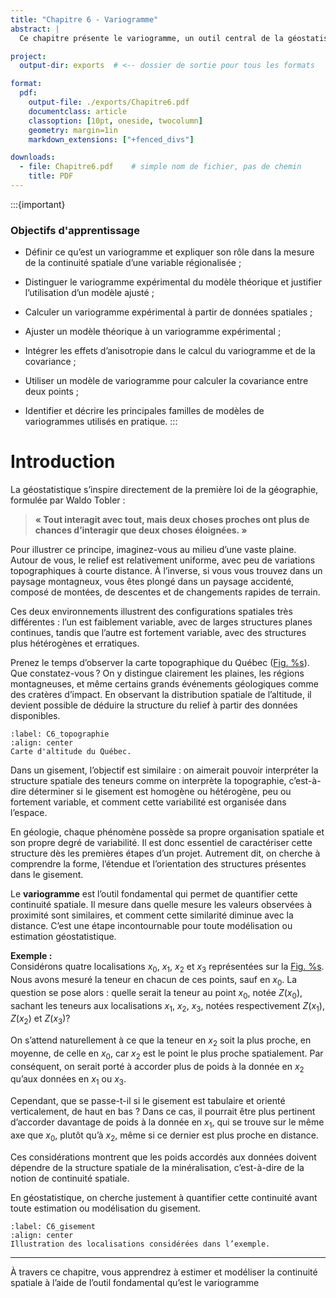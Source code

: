 ```yaml
---
title: "Chapitre 6 - Variogramme"
abstract: |
  Ce chapitre présente le variogramme, un outil central de la géostatistique, utilisé pour quantifier la continuité spatiale des variables régionalisées à partir de données observées. Nous y distinguons le variogramme expérimental du modèle théorique, en insistant sur l’importance de l’ajustement de ce dernier. Le chapitre détaille les méthodes de calcul du variogramme expérimental, l’ajustement des modèles théoriques, la prise en compte de l’anisotropie, ainsi que le calcul de la covariance à partir du variogramme. Ces notions constituent une base essentielle pour les méthodes d’estimation spatiale, notamment le krigeage.

project:
  output-dir: exports  # <-- dossier de sortie pour tous les formats

format:
  pdf:
    output-file: ./exports/Chapitre6.pdf
    documentclass: article
    classoption: [10pt, oneside, twocolumn]
    geometry: margin=1in
    markdown_extensions: ["+fenced_divs"]

downloads:
  - file: Chapitre6.pdf    # simple nom de fichier, pas de chemin
    title: PDF
---
```


:::{important}
### Objectifs d'apprentissage
-   Définir ce qu’est un variogramme et expliquer son rôle dans la mesure de la continuité spatiale d’une variable régionalisée ;

-   Distinguer le variogramme expérimental du modèle théorique et justifier l’utilisation d’un modèle ajusté ;

-   Calculer un variogramme expérimental à partir de données spatiales ;

-   Ajuster un modèle théorique à un variogramme expérimental ;

-   Intégrer les effets d’anisotropie dans le calcul du variogramme et de la covariance ;

-   Utiliser un modèle de variogramme pour calculer la covariance entre deux points ;

-   Identifier et décrire les principales familles de modèles de variogrammes utilisés en pratique.
:::

# Introduction

La géostatistique s’inspire directement de la première loi de la géographie, formulée par Waldo Tobler :

> **« Tout interagit avec tout, mais deux choses proches ont plus de chances d’interagir que deux choses éloignées. »**

Pour illustrer ce principe, imaginez-vous au milieu d’une vaste plaine. Autour de vous, le relief est relativement uniforme, avec peu de variations topographiques à courte distance. À l’inverse, si vous vous trouvez dans un paysage montagneux, vous êtes plongé dans un paysage accidenté, composé de montées, de descentes et de changements rapides de terrain.

Ces deux environnements illustrent des configurations spatiales très différentes : l’un est faiblement variable, avec de larges structures planes continues, tandis que l’autre est fortement variable, avec des structures plus hétérogènes et erratiques.

Prenez le temps d’observer la carte topographique du Québec ([Fig. %s](#C6_topographie)). Que constatez-vous ? On y distingue clairement les plaines, les régions montagneuses, et même certains grands événements géologiques comme des cratères d’impact. En observant la distribution spatiale de l’altitude, il devient possible de déduire la structure du relief à partir des données disponibles.

```{figure} images/C6_TopographieQuebec.PNG
:label: C6_topographie
:align: center
Carte d'altitude du Québec.
```

Dans un gisement, l’objectif est similaire : on aimerait pouvoir interpréter la structure spatiale des teneurs comme on interprète la topographie, c’est-à-dire déterminer si le gisement est homogène ou hétérogène, peu ou fortement variable, et comment cette variabilité est organisée dans l’espace.

En géologie, chaque phénomène possède sa propre organisation spatiale et son propre degré de variabilité. Il est donc essentiel de caractériser cette structure dès les premières étapes d’un projet. Autrement dit, on cherche à comprendre la forme, l’étendue et l’orientation des structures présentes dans le gisement.

Le **variogramme** est l’outil fondamental qui permet de quantifier cette continuité spatiale. Il mesure dans quelle mesure les valeurs observées à proximité sont similaires, et comment cette similarité diminue avec la distance. C’est une étape incontournable pour toute modélisation ou estimation géostatistique.


**Exemple :**  
Considérons quatre localisations $x_0$, $x_1$, $x_2$ et $x_3$ représentées sur la [Fig. %s](#C6_gisement). Nous avons mesuré la teneur en chacun de ces points, sauf en $x_0$. La question se pose alors : quelle serait la teneur au point $x_0$, notée $Z(x_0)$, sachant les teneurs aux localisations $x_1$, $x_2$, $x_3$, notées respectivement $Z(x_1)$, $Z(x_2)$ et $Z(x_3)$?

On s’attend naturellement à ce que la teneur en $x_2$ soit la plus proche, en moyenne, de celle en $x_0$, car $x_2$ est le point le plus proche spatialement. Par conséquent, on serait porté à accorder plus de poids à la donnée en $x_2$ qu’aux données en $x_1$ ou $x_3$.

Cependant, que se passe-t-il si le gisement est tabulaire et orienté verticalement, de haut en bas ? Dans ce cas, il pourrait être plus pertinent d’accorder davantage de poids à la donnée en $x_1$, qui se trouve sur le même axe que $x_0$, plutôt qu’à $x_2$, même si ce dernier est plus proche en distance. 

Ces considérations montrent que les poids accordés aux données doivent dépendre de la structure spatiale de la minéralisation, c’est-à-dire de la notion de continuité spatiale.

En géostatistique, on cherche justement à quantifier cette continuité avant toute estimation ou modélisation du gisement.

```{figure} images/C6_Gisement.PNG
:label: C6_gisement
:align: center
Illustration des localisations considérées dans l’exemple.
```

---

À travers ce chapitre, vous apprendrez à estimer et modéliser la continuité spatiale à l’aide de l’outil fondamental qu’est le variogramme

